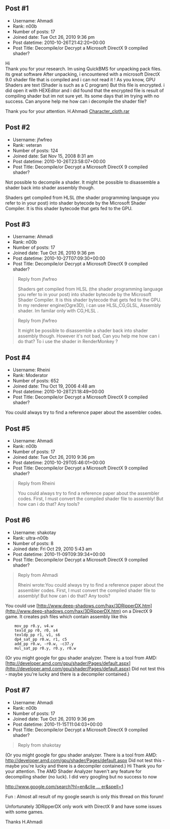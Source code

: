 ## Post #1
- Username: Ahmadi
- Rank: n00b
- Number of posts: 17
- Joined date: Tue Oct 26, 2010 9:36 pm
- Post datetime: 2010-10-26T21:42:20+00:00
- Post Title: Decompile/or Decrypt a Microsoft DirectX 9 compiled shader?

Hi   
Thank you for your research.
Im using QuickBMS for unpacking pack files. its great software 
After unpacking, i encountered with a microsoft DirectX 9.0 shader file that is compiled and i can not read it !
As you know, GPU Shaders are text (Shader is such as a C program)
But this file is encrypted. i did open it with HEXEditor and i did found that the encrypted file is result of compiling shader but im not sure yet. Its some days that im trying with no success.
Can anyone help me how can i decompile the shader file?

Thank you for your attention.
H.Ahmadi
[Character_cloth.rar](https://xentaxbackup.github.io/file/3557_Character_cloth.rar)
## Post #2
- Username: jfwfreo
- Rank: veteran
- Number of posts: 124
- Joined date: Sat Nov 15, 2008 8:31 am
- Post datetime: 2010-10-26T23:58:07+00:00
- Post Title: Decompile/or Decrypt a Microsoft DirectX 9 compiled shader?

Not possible to decompile a shader. It might be possible to disassemble a shader back into shader assembly though.

Shaders get compiled from HLSL (the shader programming language you refer to in your post) into shader bytecode by the Microsoft Shader Compiler.
It is this shader bytecode that gets fed to the GPU.
## Post #3
- Username: Ahmadi
- Rank: n00b
- Number of posts: 17
- Joined date: Tue Oct 26, 2010 9:36 pm
- Post datetime: 2010-10-27T07:09:30+00:00
- Post Title: Decompile/or Decrypt a Microsoft DirectX 9 compiled shader?

> Reply from jfwfreo
>
> Shaders get compiled from HLSL (the shader programming language you refer to in your post) into shader bytecode by the Microsoft Shader Compiler.
It is this shader bytecode that gets fed to the GPU.
In my renderer engine(Ogre3D), i can use HLSL,CG,GLSL, Assembly shader.
Im familar only with CG,HLSL .

> Reply from jfwfreo
>
> It might be possible to disassemble a shader back into shader assembly though.
However it's not bad, Can you help me how can i do that? To i use the shader in RenderMonkey ?
## Post #4
- Username: Rheini
- Rank: Moderator
- Number of posts: 652
- Joined date: Thu Oct 19, 2006 4:48 am
- Post datetime: 2010-10-28T21:18:49+00:00
- Post Title: Decompile/or Decrypt a Microsoft DirectX 9 compiled shader?

You could always try to find a reference paper about the assembler codes.
## Post #5
- Username: Ahmadi
- Rank: n00b
- Number of posts: 17
- Joined date: Tue Oct 26, 2010 9:36 pm
- Post datetime: 2010-10-29T05:46:01+00:00
- Post Title: Decompile/or Decrypt a Microsoft DirectX 9 compiled shader?

> Reply from Rheini
>
> You could always try to find a reference paper about the assembler codes.
First, I must convert the compiled shader file to assembly! But how can i do that? Any tools?
## Post #6
- Username: shakotay
- Rank: ultra-n00b
- Number of posts: 8
- Joined date: Fri Oct 29, 2010 5:43 am
- Post datetime: 2010-11-09T09:39:34+00:00
- Post Title: Decompile/or Decrypt a Microsoft DirectX 9 compiled shader?

> Reply from Ahmadi
>
> Rheini wrote:You could always try to find a reference paper about the assembler codes.
First, I must convert the compiled shader file to assembly! But how can i do that? Any tools?

You could use [http://www.deep-shadows.com/hax/3DRipperDX.htm](http://www.deep-shadows.com/hax/3DRipperDX.htm) on a DirectX 9 game.
It creates psh files which contain assembly like this

```
    mov_pp r0.y, v4.w
    texld_pp r0, r0, s4
    texldp_pp r1, v1, s6
    dp4_sat_pp r0.w, r1, c5
    add_pp r0.w, -r0.w, -c37.y
    mul_sat_pp r0.y, r0.y, r0.w

```


(Or you might google for gpu shader analyzer. There is a tool from AMD: [http://developer.amd.com/gpu/shader/Pages/default.aspx](http://developer.amd.com/gpu/shader/Pages/default.aspx)
Did not test this - maybe you're lucky and there is a decompiler contained.)
## Post #7
- Username: Ahmadi
- Rank: n00b
- Number of posts: 17
- Joined date: Tue Oct 26, 2010 9:36 pm
- Post datetime: 2010-11-15T11:04:03+00:00
- Post Title: Decompile/or Decrypt a Microsoft DirectX 9 compiled shader?

> Reply from shakotay
>
>  
(Or you might google for gpu shader analyzer. There is a tool from AMD: http://developer.amd.com/gpu/shader/Pages/default.aspx
Did not test this - maybe you're lucky and there is a decompiler contained.)
Hi
Thank you for your attention.
The AMD Shader Analyzer haven't any feature for decompiling shader (no luck).
I did very googling but no success to now 

[http://www.google.com/search?hl=en&clie ... er&spell=1](http://www.google.com/search?hl=en&client=opera&hs=gVx&rls=en&&sa=X&ei=FxLhTIaWC4yEhQenj_igDQ&ved=0CBAQBSgA&q=gpu+shader+decompiler&spell=1)

Fun : Almost all result of my google search is only this thread on this forum!   

Unfortunately 3DRipperDX only work with DirectX 9 and have some issues with some games.

Thanks
H.Ahmadi
